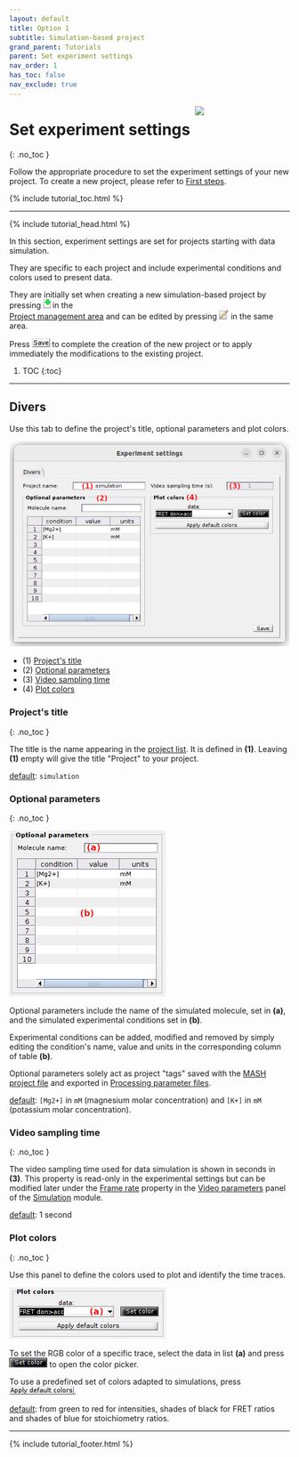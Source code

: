 ```yaml
---
layout: default
title: Option 1
subtitle: Simulation-based project
grand_parent: Tutorials
parent: Set experiment settings
nav_order: 1
has_toc: false
nav_exclude: true
---
```


<img src="../../assets/images/logos/logo-tutorials_400px.png" width="170" style="float:right; margin-left: 15px;"/>

# Set experiment settings
{: .no_toc }

Follow the appropriate procedure to set the experiment settings of your new project. To create a new project, please refer to [First steps](../../Getting_started.html#first-steps).

{% include tutorial_toc.html %}

---

{% include tutorial_head.html %}

In this section, experiment settings are set for projects starting with data simulation.

They are specific to each project and include experimental conditions and colors used to present data.

They are initially set when creating a new simulation-based project by pressing 
![New project](../../assets/images/gui/interface-but-newproj.png "New project") in the  
[Project management area](../../Getting_started.html#project-management-area) and can be edited by pressing 
![Edit project](../../assets/images/gui/interface-but-editproj.png "Edit project") in the same area.

Press 
![Save](../../assets/images/gui/newproj-but-save.png "Save") to complete the creation of the new project or to apply immediately the modifications to the existing project.


1. TOC
{:toc}


---

## Divers

Use this tab to define the project's title, optional parameters and plot colors.

<a href="../../assets/images/gui/newproj-sim-expset1.png"><img src="../../assets/images/gui/newproj-sim-expset1.png" /></a>

* (1) [Project's title](#projects-title)
* (2) [Optional parameters](#optional-parameters)
* (3) [Video sampling time](#video-sampling-time)
* (4) [Plot colors](#plot-colors)

### Project's title
{: .no_toc }

The title is the name appearing in the 
[project list](../../Getting_started.html#interface). 
It is defined in **(1)**.
Leaving **(1)** empty will give the title "Project" to your project.

<u>default</u>: `simulation`


### Optional parameters
{: .no_toc }

<a href="../../assets/images/gui/newproj-sim-expset1-expcond.png"><img src="../../assets/images/gui/newproj-sim-expset1-expcond.png" /></a>

Optional parameters include the name of the simulated molecule, set in **(a)**, and the simulated experimental conditions set in **(b)**.

Experimental conditions can be added, modified and removed by simply editing the condition's name, value and units in the corresponding column of table **(b)**. 

Optional parameters solely act as project "tags" saved with the 
[MASH project file](../../output-files/mash-mash-project.html) and exported in
[Processing parameter files](../../output-files/log-processing-parameters.html).

<u>default</u>: `[Mg2+]` in `mM` (magnesium molar concentration) and `[K+]` in `mM` (potassium molar concentration).


### Video sampling time
{: .no_toc }

The video sampling time used for data simulation is shown in seconds in **(3)**.
This property is read-only in the experimental settings but can be modified later under the 
[Frame rate](../../simulation/components/panel-video-parameters.html#frame-rate) property in the 
[Video parameters](../../simulation/components/panel-video-parameters.html) panel of the 
[Simulation](../../simulation.html) module.

<u>default</u>: 1 second


### Plot colors
{: .no_toc }

Use this panel to define the colors used to plot and identify the time traces.

<a href="../../assets/images/gui/newproj-sim-expset1-plotclr.png"><img src="../../assets/images/gui/newproj-sim-expset1-plotclr.png" /></a>

To set the RGB color of a specific trace, select the data in list **(a)** and press
![Set color](../../assets/images/gui/newproj-but-setcolor.png "Set color") to open the color picker.

To use a predefined set of colors adapted to simulations, press 
![Apply default colors](../../assets/images/gui/newproj-but-applydefclr.png "Apply default colors").

<u>default</u>: from green to red for intensities, shades of black for FRET ratios and shades of blue for stoichiometry ratios.

 
---

{% include tutorial_footer.html %}
 
